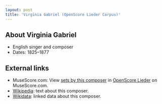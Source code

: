 ```yaml
---
layout: post
title: 'Virginia Gabriel (OpenScore Lieder Corpus)'
---
```


## About Virginia Gabriel

- English singer and composer
- Dates: 1825–1877

## External links

- MuseScore.com: View [sets by this composer] in [OpenScore Lieder] on MuseScore.com.
- [Wikipedia]: text about this composer.
- [Wikidata]: linked data about this composer.

[Wikipedia]: https://en.wikipedia.org/wiki/Virginia_Gabriel
[Wikidata]: https://www.wikidata.org/wiki/Q7934272
[sets by this composer]: https://musescore.com/openscore-lieder-corpus/sets?order=title&text=Gabriel,+Virginia
[OpenScore Lieder]: https://musescore.com/openscore-lieder-corpus

